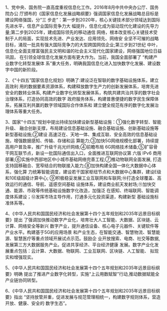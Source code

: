 1、党中央、国务院一直高度重视信息化工作。2016年8月中共中央办公厅、国务院办公
厅颁布的《国家信息化发展战略纲要》强调国家信息化发展战略总目标是建设网络强国，分“三
步走”：第一步到2020年，核心关键技术部分领域达到国际先进水平，信息产业国际竞争力大
幅提升，信息化成为驱动现代化建设的先导力量;第二步到2025年，建成国际领先的移动通信
网络，根本改变核心关键技术受制于人的局面，实现技术先进、产业发达、应用领先、网络安
全坚不可摧的战略目标，涌现一批具有强大国际竞争力的大型跨国网信企业;第三步到21世纪
中叶，信息化全面支撑富强民主文明和谐的社会主义现代化国家建设，网络强国地位日益巩固， 在引领全球信息化发展方面有更大作为。当前，我国全面部署了 “构建产业数字化转型发展体
系”重大任务，明确我国信息化进入加快数字化发展、建设数字中国的新阶段。


2、《“十四五”国家信息化规划》明确了:建设泛在智联的数字基础设施体系，建立高效利
用的数据要素资源体系，构建释放数字生产力的创新发展体系，培育先进安全的数转业体系,
构建产业数字化转型发展体系，构筑共建共治共享的数字社会治理体系，打造协同高效的数字
政府服务体系，构建普惠便捷的数字民生保障体系，拓展互利共赢的数字领域国际合作体系和
建立健全规范有序的数字化发展治理体系等重大任务。


3、国家“十四五”规划中提出持续加快建设新型基础设施：①强化数字转型、智能升级、 融合创新支撑，布局建设信息基础设施、融合基础设施、创新基础设施等新型基础设施;②建设
高速泛在、天地一体、集成互联、安全高效的信息基础设施，增强数据感知、传输、存储和运
算能力;③加快5G网络规模化部署，持续提高用户普及率，推广升级千兆光纤网络;④前瞻布局
6G网络技术储备;⑤扩容骨干网互联节点，新设一批国际通信出入口，全面推进互联网协议第
六版 IPv6 商用部署;⑥实施中西部地区中小城市基础网络完善工程;⑦推动物联网全面发展,
打造支持固移融合、宽窄结合的物联接入能力;⑧加快构建全国一体化大数据中心体系，强化算
力统筹智能调度，建设若干国家枢纽节点和大数据中心集群，建设E级和10E级超级计算中心;
⑨积极稳妥发展工业互联网和车联网;⑩打造全球覆盖、高效运行的通信、导航、遥感空间基础
设施体系，建设商业航天发射场;⑪加快交通、能源、市政等传统基础设施数字化改造，加强泛
在感知、终端联网、智能调度体系建设；⑫发挥市场主导作用，打通多元化投资渠道，构建新型
基础设施标准体系等。

4、《中华人民共和国国民经济和社会发展第十四个五年规划和2035年远景目标纲要》提出
了强调加快推动数字产业化，培育壮大人工智能、大数据、区块链、云计算、网络安全等新兴
数字产业，提升通信设备、核心电子元器件、关键软件等产业水平。构建基于5G的应用场景
和产业生态，在智能交通、智慧物流、智慧能源、智慧医疗等重点领域开展试点示范。鼓励企
业开放搜索、电商、社交等数据,发展第三方大数据服务产业。促进共享经济、平台经济健康
发展。数字产业化发展重点包括：云计算、大数据、物联网、工业互联网、区块链、人工智能、 拟现实和增强现实。


5、《中华人民共和国国民经济和社会发展第十四个五年规划和2035年远景目标纲要》明确
提出了推进产业数字化转型，实施“上云用数赋智”行动,推动数据赋能全产业链协同转型。


6、《中华人民共和国国民经济和社会发展第十四个五年规划和2035年远景目标纲要》指出
“坚持放管并重，促进发展与规范管理相统一，构建数字规则体系，营造开放、健康、安全的
数字生态”。

